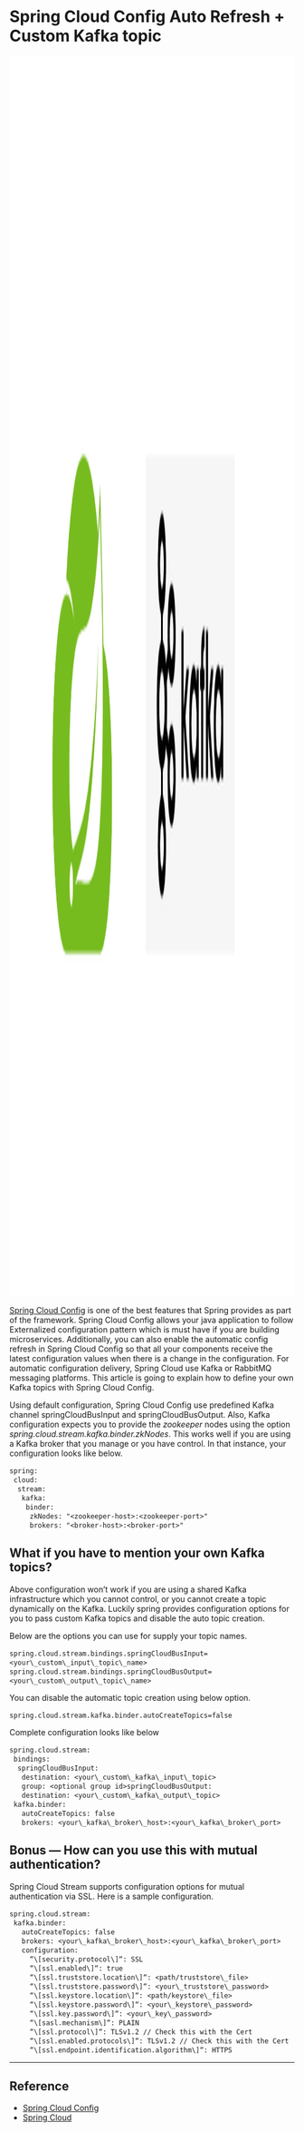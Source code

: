 # Spring Cloud Config Auto Refresh + Custom Kafka topic


<img class="cp t u fz ak" src="/images/posts/spring-kafka/spring-kafka.png" width="3921" height="2185" role="presentation"/>

[Spring Cloud Config](https://cloud.spring.io/spring-cloud-config/) is one of the best features that Spring provides as part of the framework. Spring Cloud Config allows your java application to follow Externalized configuration pattern which is must have if you are building microservices. Additionally, you can also enable the automatic config refresh in Spring Cloud Config so that all your components receive the latest configuration values when there is a change in the configuration. For automatic configuration delivery, Spring Cloud use Kafka or RabbitMQ messaging platforms. This article is going to explain how to define your own Kafka topics with Spring Cloud Config.

Using default configuration, Spring Cloud Config use predefined Kafka channel springCloudBusInput and springCloudBusOutput. Also, Kafka configuration expects you to provide the _zookeeper_ nodes using the option _spring.cloud.stream.kafka.binder.zkNodes_. This works well if you are using a Kafka broker that you manage or you have control. In that instance, your configuration looks like below.

```
spring:
 cloud:
  stream:
   kafka:
    binder:
     zkNodes: "<zookeeper-host>:<zookeeper-port>"
     brokers: "<broker-host>:<broker-port>"
```

What if you have to mention your own Kafka topics?
--------------------------------------------------

Above configuration won’t work if you are using a shared Kafka infrastructure which you cannot control, or you cannot create a topic dynamically on the Kafka. Luckily spring provides configuration options for you to pass custom Kafka topics and disable the auto topic creation.

Below are the options you can use for supply your topic names.

```
spring.cloud.stream.bindings.springCloudBusInput=<your\_custom\_input\_topic\_name>
spring.cloud.stream.bindings.springCloudBusOutput=<your\_custom\_output\_topic\_name>
```

You can disable the automatic topic creation using below option.

```
spring.cloud.stream.kafka.binder.autoCreateTopics=false
```

Complete configuration looks like below

```
spring.cloud.stream:
 bindings:
  springCloudBusInput:
   destination: <your\_custom\_kafka\_input\_topic>
   group: <optional group id>springCloudBusOutput:
   destination: <your\_custom\_kafka\_output\_topic>
 kafka.binder:
   autoCreateTopics: false
   brokers: <your\_kafka\_broker\_host>:<your\_kafka\_broker\_port>
```

Bonus — How can you use this with mutual authentication?
--------------------------------------------------------

Spring Cloud Stream supports configuration options for mutual authentication via SSL. Here is a sample configuration.

```
spring.cloud.stream:
 kafka.binder:
   autoCreateTopics: false
   brokers: <your\_kafka\_broker\_host>:<your\_kafka\_broker\_port>
   configuration:
     “\[security.protocol\]“: SSL
     “\[ssl.enabled\]“: true
     “\[ssl.truststore.location\]“: <path/truststore\_file>
     “\[ssl.truststore.password\]“: <your\_truststore\_password>
     “\[ssl.keystore.location\]“: <path/keystore\_file>
     “\[ssl.keystore.password\]“: <your\_keystore\_password>
     “\[ssl.key.password\]“: <your\_key\_password>
     “\[sasl.mechanism\]“: PLAIN
     “\[ssl.protocol\]“: TLSv1.2 // Check this with the Cert
     “\[ssl.enabled.protocols\]“: TLSv1.2 // Check this with the Cert
     “\[ssl.endpoint.identification.algorithm\]“: HTTPS
```

* * *

Reference
---------

* [Spring Cloud Config](https://cloud.spring.io/spring-cloud-config/)
* [Spring Cloud](https://spring.io/projects/spring-cloud)
